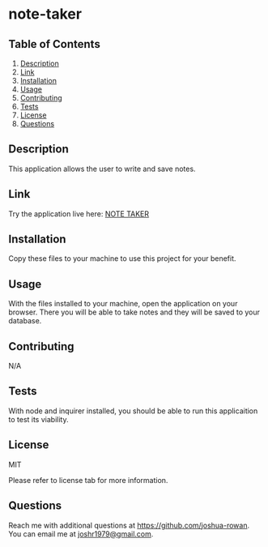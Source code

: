 # note-taker

## Table of Contents
1. [Description](#Description)
2. [Link](#Link)
2. [Installation](#Installation)
3. [Usage](#Usage)
4. [Contributing](#Contributing)
5. [Tests](#Tests)
6. [License](#License)
7. [Questions](#Questions)

## Description

This application allows the user to write and save notes.

## Link
Try the application live here: [NOTE TAKER](https://desolate-bastion-80069-6bc8c05a656d.herokuapp.com/)

## Installation

Copy these files to your machine to use this project for your benefit.

## Usage

With the files installed to your machine, open the application on your browser. There you will be able to take notes and they will be saved to your database.

## Contributing

N/A

## Tests

With node and inquirer installed, you should be able to run this applicaition to test its viability.

## License
MIT

Please refer to license tab for more information.

## Questions

Reach me with additional questions at <https://github.com/joshua-rowan>. 
You can email me at <joshr1979@gmail.com>.
